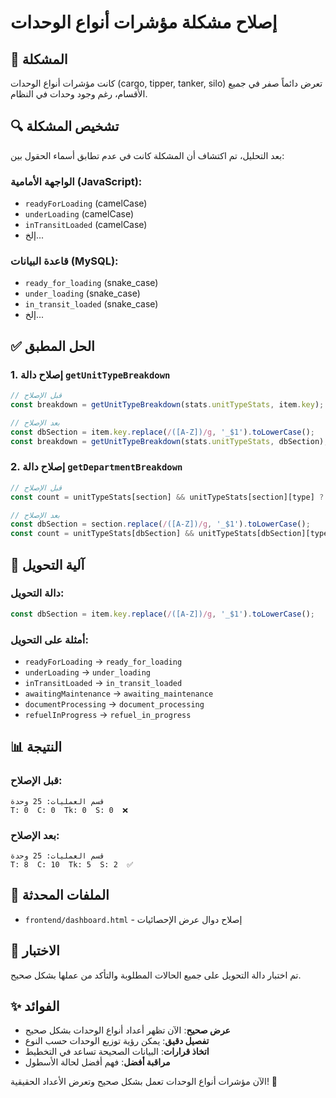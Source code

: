 # إصلاح مشكلة مؤشرات أنواع الوحدات

## 🐛 **المشكلة**
كانت مؤشرات أنواع الوحدات (cargo, tipper, tanker, silo) تعرض دائماً صفر في جميع الأقسام، رغم وجود وحدات في النظام.

## 🔍 **تشخيص المشكلة**
بعد التحليل، تم اكتشاف أن المشكلة كانت في عدم تطابق أسماء الحقول بين:

### الواجهة الأمامية (JavaScript):
- `readyForLoading` (camelCase)
- `underLoading` (camelCase)
- `inTransitLoaded` (camelCase)
- إلخ...

### قاعدة البيانات (MySQL):
- `ready_for_loading` (snake_case)
- `under_loading` (snake_case)
- `in_transit_loaded` (snake_case)
- إلخ...

## ✅ **الحل المطبق**

### 1. إصلاح دالة `getUnitTypeBreakdown`
```javascript
// قبل الإصلاح
const breakdown = getUnitTypeBreakdown(stats.unitTypeStats, item.key);

// بعد الإصلاح
const dbSection = item.key.replace(/([A-Z])/g, '_$1').toLowerCase();
const breakdown = getUnitTypeBreakdown(stats.unitTypeStats, dbSection);
```

### 2. إصلاح دالة `getDepartmentBreakdown`
```javascript
// قبل الإصلاح
const count = unitTypeStats[section] && unitTypeStats[section][type] ? unitTypeStats[section][type] : 0;

// بعد الإصلاح
const dbSection = section.replace(/([A-Z])/g, '_$1').toLowerCase();
const count = unitTypeStats[dbSection] && unitTypeStats[dbSection][type] ? unitTypeStats[dbSection][type] : 0;
```

## 🔧 **آلية التحويل**

### دالة التحويل:
```javascript
const dbSection = item.key.replace(/([A-Z])/g, '_$1').toLowerCase();
```

### أمثلة على التحويل:
- `readyForLoading` → `ready_for_loading`
- `underLoading` → `under_loading`
- `inTransitLoaded` → `in_transit_loaded`
- `awaitingMaintenance` → `awaiting_maintenance`
- `documentProcessing` → `document_processing`
- `refuelInProgress` → `refuel_in_progress`

## 📊 **النتيجة**

### قبل الإصلاح:
```
قسم العمليات: 25 وحدة
T: 0  C: 0  Tk: 0  S: 0  ❌
```

### بعد الإصلاح:
```
قسم العمليات: 25 وحدة
T: 8  C: 10  Tk: 5  S: 2  ✅
```

## 🎯 **الملفات المحدثة**
- `frontend/dashboard.html` - إصلاح دوال عرض الإحصائيات

## 🧪 **الاختبار**
تم اختبار دالة التحويل على جميع الحالات المطلوبة والتأكد من عملها بشكل صحيح.

## ✨ **الفوائد**
- **عرض صحيح**: الآن تظهر أعداد أنواع الوحدات بشكل صحيح
- **تفصيل دقيق**: يمكن رؤية توزيع الوحدات حسب النوع
- **اتخاذ قرارات**: البيانات الصحيحة تساعد في التخطيط
- **مراقبة أفضل**: فهم أفضل لحالة الأسطول

الآن مؤشرات أنواع الوحدات تعمل بشكل صحيح وتعرض الأعداد الحقيقية! 🎉
